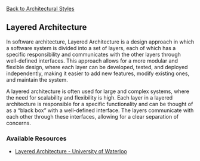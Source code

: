 [Back to Architectural Styles](08-architectural-styles.md)
## Layered Architecture

In software architecture, Layered Architecture is a design approach in which a software system is divided into a set of layers, each of which has a specific responsibility and communicates with the other layers through well-defined interfaces. This approach allows for a more modular and flexible design, where each layer can be developed, tested, and deployed independently, making it easier to add new features, modify existing ones, and maintain the system.

A layered architecture is often used for large and complex systems, where the need for scalability and flexibility is high. Each layer in a layered architecture is responsible for a specific functionality and can be thought of as a “black box” with a well-defined interface. The layers communicate with each other through these interfaces, allowing for a clear separation of concerns.
### Available Resources

- [Layered Architecture - University of Waterloo](https://cs.uwaterloo.ca/~m2nagapp/courses/CS446/1195/Arch_Design_Activity/Layered.pdf)



